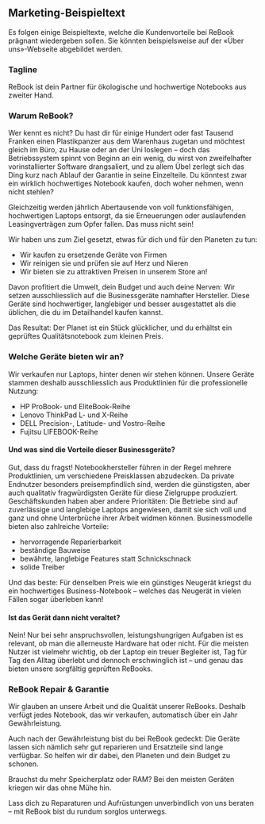 ## Marketing-Beispieltext

Es folgen einige Beispieltexte, welche die Kundenvorteile bei ReBook prägnant wiedergeben sollen. Sie könnten beispielsweise auf der «Über uns»-Webseite abgebildet werden.

### Tagline

ReBook ist dein Partner für ökologische und hochwertige Notebooks aus zweiter Hand.

### Warum ReBook?

Wer kennt es nicht? Du hast dir für einige Hundert oder fast Tausend Franken einen Plastikpanzer aus dem Warenhaus zugetan und möchtest gleich im Büro, zu Hause oder an der Uni loslegen – doch das Betriebssystem spinnt von Beginn an ein wenig, du wirst von zweifelhafter vorinstallierter Software drangsaliert, und zu allem Übel zerlegt sich das Ding kurz nach Ablauf der Garantie in seine Einzelteile. Du könntest zwar ein wirklich hochwertiges Notebook kaufen, doch woher nehmen, wenn nicht stehlen?

Gleichzeitig werden jährlich Abertausende von voll funktionsfähigen, hochwertigen Laptops entsorgt, da sie Erneuerungen oder auslaufenden Leasingverträgen zum Opfer fallen. Das muss nicht sein!

Wir haben uns zum Ziel gesetzt, etwas für dich und für den Planeten zu tun:

- Wir kaufen zu ersetzende Geräte von Firmen
- Wir reinigen sie und prüfen sie auf Herz und Nieren
- Wir bieten sie zu attraktiven Preisen in unserem Store an!

Davon profitiert die Umwelt, dein Budget und auch deine Nerven: Wir setzen ausschliesslich auf die Businessgeräte namhafter Hersteller. Diese Geräte sind hochwertiger, langlebiger und besser ausgestattet als die üblichen, die du im Detailhandel kaufen kannst.

Das Resultat: Der Planet ist ein Stück glücklicher, und du erhältst ein geprüftes Qualitätsnotebook zum kleinen Preis.

### Welche Geräte bieten wir an?

Wir verkaufen nur Laptops, hinter denen wir stehen können. Unsere Geräte stammen deshalb ausschliesslich aus Produktlinien für die professionelle Nutzung:

- HP ProBook- und EliteBook-Reihe
- Lenovo ThinkPad L- und X-Reihe
- DELL Precision-, Latitude- und Vostro-Reihe
- Fujitsu LIFEBOOK-Reihe

#### Und was sind die Vorteile dieser Businessgeräte?

Gut, dass du fragst! Notebookhersteller führen in der Regel mehrere Produktlinien, um verschiedene Preisklassen abzudecken.
Da private Endnutzer besonders preisempfindlich sind, werden die günstigsten, aber auch qualitativ fragwürdigsten Geräte für diese Zielgruppe produziert.
Geschäftskunden haben aber andere Prioritäten: Die Betriebe sind auf zuverlässige und langlebige Laptops angewiesen, damit sie sich voll und ganz und ohne Unterbrüche ihrer Arbeit widmen können. Businessmodelle bieten also zahlreiche Vorteile:

- hervorragende Reparierbarkeit
- beständige Bauweise
- bewährte, langlebige Features statt Schnickschnack
- solide Treiber

Und das beste: Für denselben Preis wie ein günstiges Neugerät kriegst du ein hochwertiges Business-Notebook – welches das Neugerät in vielen Fällen sogar überleben kann!

#### Ist das Gerät dann nicht veraltet?

Nein! Nur bei sehr anspruchsvollen, leistungshungrigen Aufgaben ist es relevant, ob man die allerneuste Hardware hat oder nicht. Für die meisten Nutzer ist vielmehr wichtig, ob der Laptop ein treuer Begleiter ist, Tag für Tag den Alltag überlebt und dennoch erschwinglich ist – und genau das bieten unsere sorgfältig geprüften ReBooks.

### ReBook Repair & Garantie

Wir glauben an unsere Arbeit und die Qualität unserer ReBooks. Deshalb verfügt jedes Notebook, das wir verkaufen, automatisch über ein Jahr Gewährleistung.

Auch nach der Gewährleistung bist du bei ReBook gedeckt: Die Geräte lassen sich nämlich sehr gut reparieren und Ersatzteile sind lange verfügbar. So helfen wir dir dabei, den Planeten und dein Budget zu schonen.

Brauchst du mehr Speicherplatz oder RAM? Bei den meisten Geräten kriegen wir das ohne Mühe hin.

Lass dich zu Reparaturen und Aufrüstungen unverbindlich von uns beraten – mit ReBook bist du rundum sorglos unterwegs.
